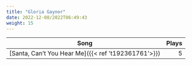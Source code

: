 ```yaml
---
title: "Gloria Gaynor"
date: 2022-12-08/2022T06:49:43
weight: 15
---
```




 Song | Plays 
----- | -----:
[Santa, Can’t You Hear Me]({{< ref 't192361761'>}}) | 5
